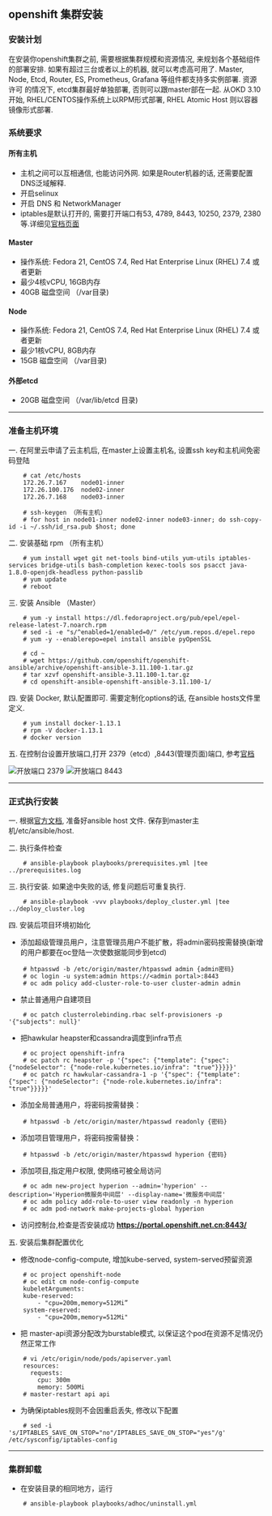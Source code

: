 ## openshift 集群安装

### 安装计划

在安装你openshift集群之前, 需要根据集群规模和资源情况, 来规划各个基础组件的部署安排. 如果有超过三台或者以上的机器,
就可以考虑高可用了. Master, Node, Etcd, Router, ES, Prometheus, Grafana 等组件都支持多实例部署. 资源许可
的情况下, etcd集群最好单独部署, 否则可以跟master部在一起. 从OKD 3.10开始, RHEL/CENTOS操作系统上以RPM形式部署,
RHEL Atomic Host 则以容器镜像形式部署.

### 系统要求

#### 所有主机

* 主机之间可以互相通信, 也能访问外网. 如果是Router机器的话, 还需要配置DNS泛域解释.
* 开启selinux
* 开启 DNS 和 NetworkManager
* iptables是默认打开的, 需要打开端口有53, 4789, 8443, 10250, 2379, 2380等.详细见[官档页面](https://docs.okd.io/3.11/install/prerequisites.html#required-ports)

#### Master

* 操作系统: Fedora 21, CentOS 7.4, Red Hat Enterprise Linux (RHEL) 7.4 或者更新
* 最少4核vCPU, 16GB内存
* 40GB 磁盘空间 （/var目录)

#### Node

* 操作系统: Fedora 21, CentOS 7.4, Red Hat Enterprise Linux (RHEL) 7.4 或者更新
* 最少1核vCPU, 8GB内存
* 15GB 磁盘空间 （/var目录)

#### 外部etcd

* 20GB 磁盘空间 （/var/lib/etcd 目录)

---
### 准备主机环境

一. 在阿里云申请了云主机后, 在master上设置主机名, 设置ssh key和主机间免密码登陆

~~~
    # cat /etc/hosts
    172.26.7.167	node01-inner
    172.26.100.176	node02-inner
    172.26.7.168	node03-inner

    # ssh-keygen （所有主机）
    # for host in node01-inner node02-inner node03-inner; do ssh-copy-id -i ~/.ssh/id_rsa.pub $host; done
~~~

二. 安装基础 rpm （所有主机）

~~~
    # yum install wget git net-tools bind-utils yum-utils iptables-services bridge-utils bash-completion kexec-tools sos psacct java-1.8.0-openjdk-headless python-passlib
    # yum update
    # reboot
~~~

三. 安装 Ansible （Master）

~~~
    # yum -y install https://dl.fedoraproject.org/pub/epel/epel-release-latest-7.noarch.rpm
    # sed -i -e "s/^enabled=1/enabled=0/" /etc/yum.repos.d/epel.repo
    # yum -y --enablerepo=epel install ansible pyOpenSSL
    
    # cd ~
    # wget https://github.com/openshift/openshift-ansible/archive/openshift-ansible-3.11.100-1.tar.gz
    # tar xzvf openshift-ansible-3.11.100-1.tar.gz
    # cd openshift-ansible-openshift-ansible-3.11.100-1/
~~~

四. 安装 Docker, 默认配置即可. 需要定制化options的话, 在ansible hosts文件里定义.

~~~
    # yum install docker-1.13.1
    # rpm -V docker-1.13.1
    # docker version
~~~

五. 在控制台设置开放端口,打开 2379（etcd）,8443(管理页面)端口, 参考[官档](https://docs.okd.io/3.11/install/prerequisites.html#required-ports)

![开放端口 2379](../_static/port_2379.png)
![开放端口 8443](../_static/port_8443.png)

---
### 正式执行安装

一. 根据[官方文档](https://docs.okd.io/3.11/install/configuring_inventory_file.html), 准备好ansible host 文件. 保存到master主机/etc/ansible/host.

二. 执行条件检查

~~~
    # ansible-playbook playbooks/prerequisites.yml |tee ../prerequisites.log
~~~

三. 执行安装. 如果途中失败的话, 修复问题后可重复执行.

~~~
    # ansible-playbook -vvv playbooks/deploy_cluster.yml |tee ../deploy_cluster.log
~~~

四. 安装后项目环境初始化
* 添加超级管理员用户，注意管理员用户不能扩散，将admin密码按需替换(新增的用户都要在oc登陆一次使数据能同步到etcd)

~~~
    # htpasswd -b /etc/origin/master/htpasswd admin {admin密码}
    # oc login -u system:admin https://<admin portal>:8443
    # oc adm policy add-cluster-role-to-user cluster-admin admin
~~~

* 禁止普通用户自建项目

~~~
    # oc patch clusterrolebinding.rbac self-provisioners -p '{"subjects": null}'
~~~

* 把hawkular heapster和cassandra调度到infra节点

~~~
    # oc project openshift-infra
    # oc patch rc heapster -p '{"spec": {"template": {"spec": {"nodeSelector": {"node-role.kubernetes.io/infra": "true"}}}}}'
    # oc patch rc hawkular-cassandra-1 -p '{"spec": {"template": {"spec": {"nodeSelector": {"node-role.kubernetes.io/infra": "true"}}}}}'
~~~

* 添加全局普通用户，将密码按需替换：

~~~
    # htpasswd -b /etc/origin/master/htpasswd readonly {密码}
~~~

* 添加项目管理用户，将密码按需替换：

~~~
    # htpasswd -b /etc/origin/master/htpasswd hyperion {密码}
~~~

* 添加项目,指定用户权限, 使网络可被全局访问

~~~
    # oc adm new-project hyperion --admin='hyperion' --description='Hyperion微服务中间层' --display-name='微服务中间层'
    # oc adm policy add-role-to-user view readonly -n hyperion
    # oc adm pod-network make-projects-global hyperion
~~~

* 访问控制台,检查是否安装成功 **https://portal.openshift.net.cn:8443/**

五. 安装后集群配置优化
* 修改node-config-compute, 增加kube-served, system-served预留资源

~~~
    # oc project openshift-node
    # oc edit cm node-config-compute
    kubeletArguments: 
    kube-reserved: 
        - "cpu=200m,memory=512Mi” 
    system-reserved: 
        - "cpu=200m,memory=512Mi"
~~~

* 把 master-api资源分配改为burstable模式, 以保证这个pod在资源不足情况仍然正常工作

~~~
    # vi /etc/origin/node/pods/apiserver.yaml
    resources:
      requests:
        cpu: 300m
        memory: 500Mi
    # master-restart api api
~~~ 

* 为确保iptables规则不会因重启丢失, 修改以下配置

~~~
    # sed -i 's/IPTABLES_SAVE_ON_STOP="no"/IPTABLES_SAVE_ON_STOP="yes"/g' /etc/sysconfig/iptables-config
~~~

---
### 集群卸载

* 在安装目录的相同地方，运行

~~~
    # ansible-playbook playbooks/adhoc/uninstall.yml
~~~




